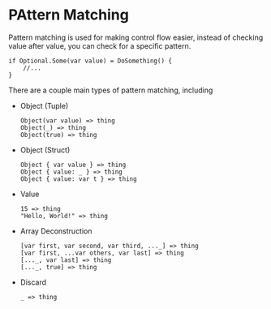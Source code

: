 # PAttern Matching

Pattern matching is used for making control flow easier,
instead of checking value after value, you can check for a specific pattern.

```
if Optional.Some(var value) = DoSomething() {
    //...
}
```

There are a couple main types of pattern matching, including

- Object (Tuple)
    ```
    Object(var value) => thing
    Object(_) => thing
    Object(true) => thing
    ```
- Object (Struct)
    ```
    Object { var value } => thing
    Object { value: _ } => thing
    Object { value: var t } => thing
    ```
- Value
    ```
    15 => thing
    "Hello, World!" => thing
    ```
- Array Deconstruction
    ```
    [var first, var second, var third, ..._] => thing
    [var first, ...var others, var last] => thing
    [..._, var last] => thing
    [..._, true] => thing
    ```
- Discard
    ```
    _ => thing
    ```
